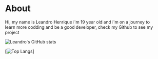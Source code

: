 # About

Hi, my name is Leandro Henrique i'm 19 year old and i'm on a journey to learn more codding and be a good developer, 
check my Github to see my project 

![Leandro's GitHub stats](https://github-readme-stats.vercel.app/api?username=Ply3r&theme=dracula&show_icons=true)


[![Top Langs](https://github-readme-stats.vercel.app/api/top-langs/?username=Ply3r&layout=compact&theme=dracula)]

